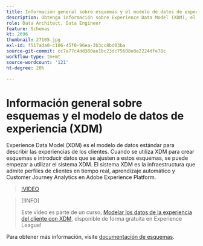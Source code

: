 ```yaml
---
title: Información general sobre esquemas y el modelo de datos de experiencia (XDM)
description: Obtenga información sobre Experience Data Model (XDM), el modelo de datos estándar para describir la experiencia del cliente.
role: Data Architect, Data Engineer
feature: Schemas
kt: 2696
thumbnail: 27105.jpg
exl-id: f517ada0-c106-45f0-96ea-3b3cc8bd03ba
source-git-commit: cc7a77c4dd380ae1bc23dc75608e8e2224dfe78c
workflow-type: tm+mt
source-wordcount: '121'
ht-degree: 20%

---
```


# Información general sobre esquemas y el modelo de datos de experiencia (XDM)

Experience Data Model (XDM) es el modelo de datos estándar para describir las experiencias de los clientes. Cuando se utiliza XDM para crear esquemas e introducir datos que se ajusten a estos esquemas, se puede empezar a utilizar el sistema XDM. El sistema XDM es la infraestructura que admite perfiles de clientes en tiempo real, aprendizaje automático y Customer Journey Analytics en Adobe Experience Platform.

>[!VIDEO](https://video.tv.adobe.com/v/27105?quality=12&learn=on)

>[!INFO]
>
> Este vídeo es parte de un curso, [Modelar los datos de la experiencia del cliente con XDM](https://experienceleague.adobe.com/?recommended=ExperiencePlatform-D-1-2021.1.xdm&amp;lang=es), disponible de forma gratuita en Experience League!

Para obtener más información, visite [documentación de esquemas](https://experienceleague.adobe.com/docs/experience-platform/xdm/home.html?lang=es).
